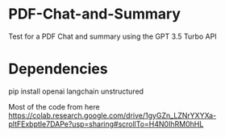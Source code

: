 # PDF-Chat-and-Summary
Test for a PDF Chat and summary using the GPT 3.5 Turbo API

# Dependencies
pip install openai langchain unstructured

Most of the code from here https://colab.research.google.com/drive/1gyGZn_LZNrYXYXa-pltFExbptIe7DAPe?usp=sharing#scrollTo=H4N0IhRM0hHL

